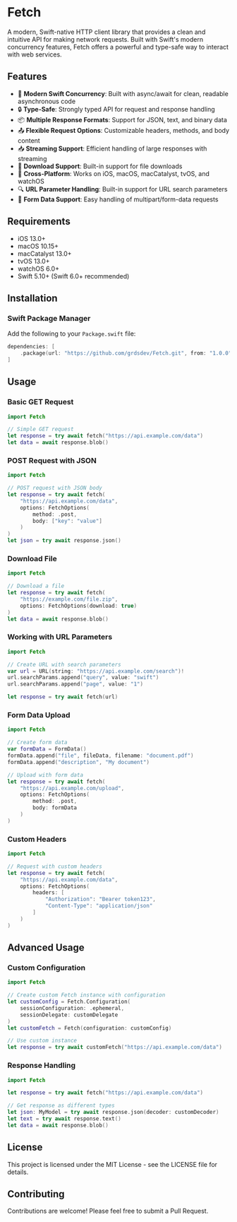 # Fetch

A modern, Swift-native HTTP client library that provides a clean and intuitive API for making network requests. Built with Swift's modern concurrency features, Fetch offers a powerful and type-safe way to interact with web services.

## Features

- 🚀 **Modern Swift Concurrency**: Built with async/await for clean, readable asynchronous code
- 🔒 **Type-Safe**: Strongly typed API for request and response handling
- 📦 **Multiple Response Formats**: Support for JSON, text, and binary data
- 📤 **Flexible Request Options**: Customizable headers, methods, and body content
- 📥 **Streaming Support**: Efficient handling of large responses with streaming
- 🔄 **Download Support**: Built-in support for file downloads
- 🎯 **Cross-Platform**: Works on iOS, macOS, macCatalyst, tvOS, and watchOS
- 🔍 **URL Parameter Handling**: Built-in support for URL search parameters
- 📝 **Form Data Support**: Easy handling of multipart/form-data requests

## Requirements

- iOS 13.0+
- macOS 10.15+
- macCatalyst 13.0+
- tvOS 13.0+
- watchOS 6.0+
- Swift 5.10+ (Swift 6.0+ recommended)

## Installation

### Swift Package Manager

Add the following to your `Package.swift` file:

```swift
dependencies: [
    .package(url: "https://github.com/grdsdev/Fetch.git", from: "1.0.0")
]
```

## Usage

### Basic GET Request

```swift
import Fetch

// Simple GET request
let response = try await fetch("https://api.example.com/data")
let data = await response.blob()
```

### POST Request with JSON

```swift
import Fetch

// POST request with JSON body
let response = try await fetch(
    "https://api.example.com/data",
    options: FetchOptions(
        method: .post,
        body: ["key": "value"]
    )
)
let json = try await response.json()
```

### Download File

```swift
import Fetch

// Download a file
let response = try await fetch(
    "https://example.com/file.zip",
    options: FetchOptions(download: true)
)
let data = await response.blob()
```

### Working with URL Parameters

```swift
import Fetch

// Create URL with search parameters
var url = URL(string: "https://api.example.com/search")!
url.searchParams.append("query", value: "swift")
url.searchParams.append("page", value: "1")

let response = try await fetch(url)
```

### Form Data Upload

```swift
import Fetch

// Create form data
var formData = FormData()
formData.append("file", fileData, filename: "document.pdf")
formData.append("description", "My document")

// Upload with form data
let response = try await fetch(
    "https://api.example.com/upload",
    options: FetchOptions(
        method: .post,
        body: formData
    )
)
```

### Custom Headers

```swift
import Fetch

// Request with custom headers
let response = try await fetch(
    "https://api.example.com/data",
    options: FetchOptions(
        headers: [
            "Authorization": "Bearer token123",
            "Content-Type": "application/json"
        ]
    )
)
```

## Advanced Usage

### Custom Configuration

```swift
import Fetch

// Create custom Fetch instance with configuration
let customConfig = Fetch.Configuration(
    sessionConfiguration: .ephemeral,
    sessionDelegate: customDelegate
)
let customFetch = Fetch(configuration: customConfig)

// Use custom instance
let response = try await customFetch("https://api.example.com/data")
```

### Response Handling

```swift
import Fetch

let response = try await fetch("https://api.example.com/data")

// Get response as different types
let json: MyModel = try await response.json(decoder: customDecoder)
let text = try await response.text()
let data = await response.blob()
```

## License

This project is licensed under the MIT License - see the LICENSE file for details.

## Contributing

Contributions are welcome! Please feel free to submit a Pull Request.

